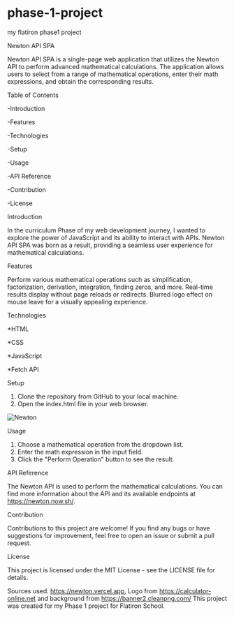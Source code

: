 # phase-1-project
my flatiron phase1 project

Newton API SPA

Newton API SPA is a single-page web application that utilizes the Newton API to perform advanced mathematical calculations. The application allows users to select from a range of mathematical operations, enter their math expressions, and obtain the corresponding results.

Table of Contents

-Introduction

-Features

-Technologies

-Setup

-Usage

-API Reference

-Contribution

-License


Introduction

In the curriculum Phase of my web development journey, I wanted to explore the power of JavaScript and its ability to interact with APIs. Newton API SPA was born as a result, providing a seamless user experience for mathematical calculations.

Features

Perform various mathematical operations such as simplification, factorization, derivation, integration, finding zeros, and more.
Real-time results display without page reloads or redirects.
Blurred logo effect on mouse leave for a visually appealing experience.

Technologies

*HTML

*CSS

*JavaScript

*Fetch API


Setup

1. Clone the repository from GitHub to your local machine.
2. Open the index.html file in your web browser.

![Newton](https://github.com/arda1362/phase-1-project/assets/126632174/de218f65-87b4-47fb-99d8-5b581d834b3b)

Usage

1. Choose a mathematical operation from the dropdown list.
2. Enter the math expression in the input field.
3. Click the "Perform Operation" button to see the result.

API Reference

The Newton API is used to perform the mathematical calculations. You can find more information about the API and its available endpoints at https://newton.now.sh/.

Contribution

Contributions to this project are welcome! If you find any bugs or have suggestions for improvement, feel free to open an issue or submit a pull request.

License

This project is licensed under the MIT License - see the LICENSE file for details.
 
Sources used: https://newton.vercel.app, Logo from https://calculator-online.net and background from https://banner2.cleanpng.com/
This project was created for my Phase 1 project for Flatiron School.
